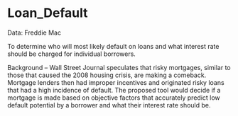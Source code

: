 # Loan_Default
Data: Freddie Mac

To determine who will most likely default on loans and what interest rate should be charged for individual borrowers.

Background – Wall Street Journal speculates that risky mortgages, similar to those that caused the 2008 housing crisis, are making a comeback. Mortgage lenders then had improper incentives and originated risky loans that had a high incidence of default. The proposed tool would decide if a mortgage is made based on objective factors that accurately predict low default potential by a borrower and what their interest rate should be.


